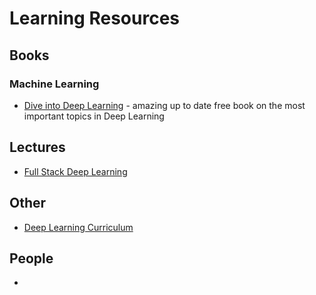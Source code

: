 # Learning Resources

## Books

### Machine Learning

- [Dive into Deep Learning](https://d2l.ai/) - amazing up to date free book on the most important topics in Deep Learning



## Lectures

- [Full Stack Deep Learning](https://fullstackdeeplearning.com/)


## Other
- [Deep Learning Curriculum](https://github.com/jacobhilton/deep_learning_curriculum)


## People

- 